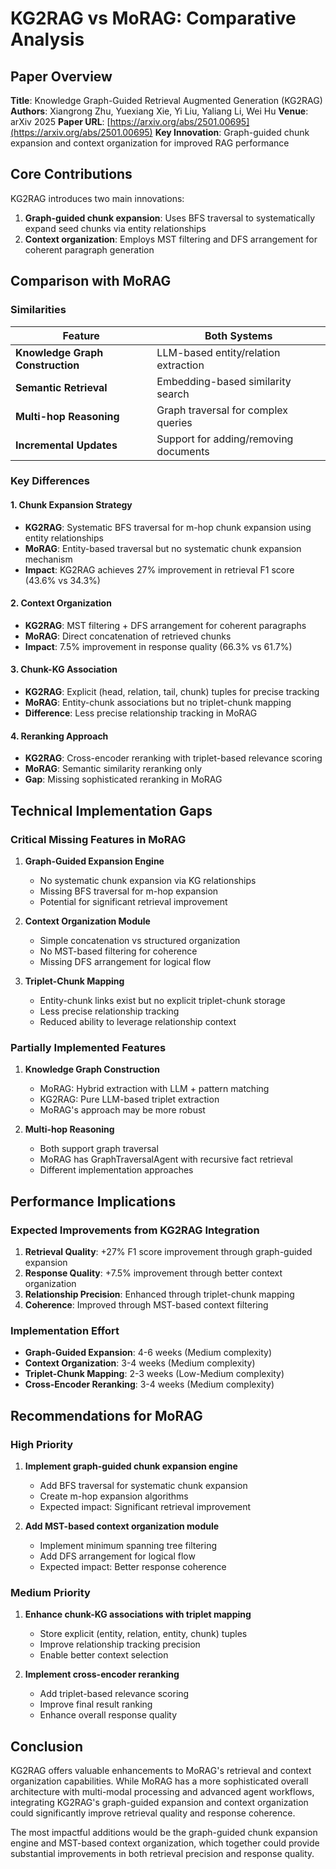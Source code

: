 # KG2RAG vs MoRAG: Comparative Analysis

## Paper Overview

**Title**: Knowledge Graph-Guided Retrieval Augmented Generation (KG2RAG)
**Authors**: Xiangrong Zhu, Yuexiang Xie, Yi Liu, Yaliang Li, Wei Hu
**Venue**: arXiv 2025
**Paper URL**: [https://arxiv.org/abs/2501.00695](https://arxiv.org/abs/2501.00695)
**Key Innovation**: Graph-guided chunk expansion and context organization for improved RAG performance

## Core Contributions

KG2RAG introduces two main innovations:
1. **Graph-guided chunk expansion**: Uses BFS traversal to systematically expand seed chunks via entity relationships
2. **Context organization**: Employs MST filtering and DFS arrangement for coherent paragraph generation

## Comparison with MoRAG

### Similarities

| Feature | Both Systems |
|---------|-------------|
| **Knowledge Graph Construction** | LLM-based entity/relation extraction |
| **Semantic Retrieval** | Embedding-based similarity search |
| **Multi-hop Reasoning** | Graph traversal for complex queries |
| **Incremental Updates** | Support for adding/removing documents |

### Key Differences

#### 1. Chunk Expansion Strategy
- **KG2RAG**: Systematic BFS traversal for m-hop chunk expansion using entity relationships
- **MoRAG**: Entity-based traversal but no systematic chunk expansion mechanism
- **Impact**: KG2RAG achieves 27% improvement in retrieval F1 score (43.6% vs 34.3%)

#### 2. Context Organization
- **KG2RAG**: MST filtering + DFS arrangement for coherent paragraphs
- **MoRAG**: Direct concatenation of retrieved chunks
- **Impact**: 7.5% improvement in response quality (66.3% vs 61.7%)

#### 3. Chunk-KG Association
- **KG2RAG**: Explicit (head, relation, tail, chunk) tuples for precise tracking
- **MoRAG**: Entity-chunk associations but no triplet-chunk mapping
- **Difference**: Less precise relationship tracking in MoRAG

#### 4. Reranking Approach
- **KG2RAG**: Cross-encoder reranking with triplet-based relevance scoring
- **MoRAG**: Semantic similarity reranking only
- **Gap**: Missing sophisticated reranking in MoRAG

## Technical Implementation Gaps

### Critical Missing Features in MoRAG

1. **Graph-Guided Expansion Engine**
   - No systematic chunk expansion via KG relationships
   - Missing BFS traversal for m-hop expansion
   - Potential for significant retrieval improvement

2. **Context Organization Module**
   - Simple concatenation vs structured organization
   - No MST-based filtering for coherence
   - Missing DFS arrangement for logical flow

3. **Triplet-Chunk Mapping**
   - Entity-chunk links exist but no explicit triplet-chunk storage
   - Less precise relationship tracking
   - Reduced ability to leverage relationship context

### Partially Implemented Features

1. **Knowledge Graph Construction**
   - MoRAG: Hybrid extraction with LLM + pattern matching
   - KG2RAG: Pure LLM-based triplet extraction
   - MoRAG's approach may be more robust

2. **Multi-hop Reasoning**
   - Both support graph traversal
   - MoRAG has GraphTraversalAgent with recursive fact retrieval
   - Different implementation approaches

## Performance Implications

### Expected Improvements from KG2RAG Integration

1. **Retrieval Quality**: +27% F1 score improvement through graph-guided expansion
2. **Response Quality**: +7.5% improvement through better context organization
3. **Relationship Precision**: Enhanced through triplet-chunk mapping
4. **Coherence**: Improved through MST-based context filtering

### Implementation Effort

- **Graph-Guided Expansion**: 4-6 weeks (Medium complexity)
- **Context Organization**: 3-4 weeks (Medium complexity)
- **Triplet-Chunk Mapping**: 2-3 weeks (Low-Medium complexity)
- **Cross-Encoder Reranking**: 3-4 weeks (Medium complexity)

## Recommendations for MoRAG

### High Priority
1. **Implement graph-guided chunk expansion engine**
   - Add BFS traversal for systematic chunk expansion
   - Create m-hop expansion algorithms
   - Expected impact: Significant retrieval improvement

2. **Add MST-based context organization module**
   - Implement minimum spanning tree filtering
   - Add DFS arrangement for logical flow
   - Expected impact: Better response coherence

### Medium Priority
1. **Enhance chunk-KG associations with triplet mapping**
   - Store explicit (entity, relation, entity, chunk) tuples
   - Improve relationship tracking precision
   - Enable better context selection

2. **Implement cross-encoder reranking**
   - Add triplet-based relevance scoring
   - Improve final result ranking
   - Enhance overall response quality

## Conclusion

KG2RAG offers valuable enhancements to MoRAG's retrieval and context organization capabilities. While MoRAG has a more sophisticated overall architecture with multi-modal processing and advanced agent workflows, integrating KG2RAG's graph-guided expansion and context organization could significantly improve retrieval quality and response coherence.

The most impactful additions would be the graph-guided chunk expansion engine and MST-based context organization, which together could provide substantial improvements in both retrieval precision and response quality.

